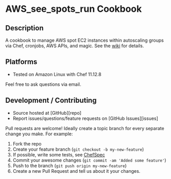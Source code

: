 # AWS_see_spots_run Cookbook

## Description

A cookbook to manage AWS spot EC2 instances within autoscaling groups via Chef, cronjobs, AWS APIs, and magic.
See the [wiki](https://github.com/dreamboxlearning/AWS_see_spots_run/wiki) for details.

## Platforms

* Tested on Amazon Linux with Chef 11.12.8

Feel free to ask questions via email.

## Development / Contributing

* Source hosted at [GitHub][repo]
* Report issues/questions/feature requests on [GitHub Issues][issues]

Pull requests are welcome!
Ideally create a topic branch for every separate change you make. For
example:

1. Fork the repo
2. Create your feature branch (`git checkout -b my-new-feature`)
3. If possible, write some tests, see [ChefSpec](https://github.com/sethvargo/chefspec)
4. Commit your awesome changes (`git commit -am 'Added some feature'`)
4. Push to the branch (`git push origin my-new-feature`)
5. Create a new Pull Request and tell us about it your changes.
